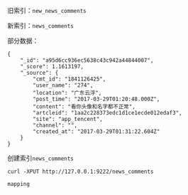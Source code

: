 旧索引：`new_news_comments`

新索引：`news_comments`

部分数据：

```
{
    "_id": "a95d6cc936ec5638c43c942a44844007",
    "_score": 1.1613197,
    "_source": {
        "cmt_id": "1841126425",
        "user_name": "274",
        "location": "广东云浮",
        "post_time": "2017-03-29T01:20:48.000Z",
        "content": "看你头像和名字都不正常",
        "artcleid": "1aa2c228373edc1d1ce1ecde012edaf3",
        "site": "app_tencent",
        "channel": "",
        "created_at": "2017-03-29T01:31:22.604Z"
    }
}
```

创建索引`news_comments`

```
curl -XPUT http://127.0.0.1:9222/news_comments
```

`mapping`

